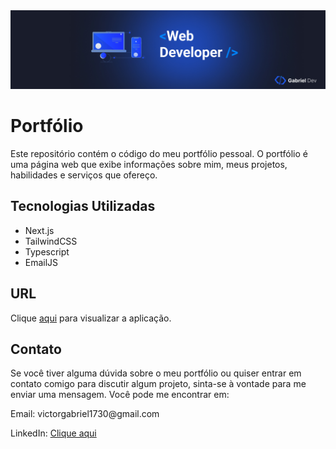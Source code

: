 ﻿<img src='https://github.com/Gabriel-Vict0r/Portfolio-professional/blob/main/cover_github.jpg?raw=true' alt='Capa do Portfólio'>
<h1>Portfólio</h1>
<p>Este repositório contém o código do meu portfólio pessoal. O portfólio é uma página web que exibe informações sobre mim, meus projetos, habilidades e serviços que ofereço.<p>

<h2>Tecnologias Utilizadas</h2>
<ul>
<li>Next.js</li>
<li>TailwindCSS</li>
<li>Typescript</li>
<li>EmailJS</li>
</ul>

<h2>URL</h2>
Clique <a href=''>aqui</a> para visualizar a aplicação.

<h2>Contato</h2>
<p>Se você tiver alguma dúvida sobre o meu portfólio ou quiser entrar em contato comigo para discutir algum projeto, sinta-se à vontade para me enviar uma mensagem. Você pode me encontrar em:</p>

<p>Email: victorgabriel1730@gmail.com</p>
<p>LinkedIn: <a href='linkedin.com/in/gabriel-victor-webdeveloper'>Clique aqui</a></p>
